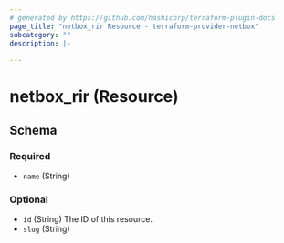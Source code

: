 ```yaml
---
# generated by https://github.com/hashicorp/terraform-plugin-docs
page_title: "netbox_rir Resource - terraform-provider-netbox"
subcategory: ""
description: |-
  
---
```


# netbox_rir (Resource)





<!-- schema generated by tfplugindocs -->
## Schema

### Required

- `name` (String)

### Optional

- `id` (String) The ID of this resource.
- `slug` (String)


